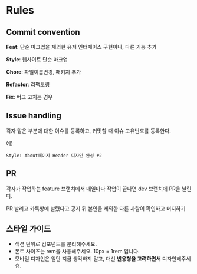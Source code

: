 # Rules

## Commit convention

**Feat**: 단순 마크업을 제외한 유저 인터페이스 구현이나, 다른 기능 추가

**Style**: 웹사이트 단순 마크업

**Chore**: 파일이름변경, 패키지 추가

**Refactor**: 리팩토링

**Fix**: 버그 고치는 경우

## Issue handling

각자 맡은 부분에 대한 이슈를 등록하고, 커밋할 때 이슈 고유번호를 등록한다.

예)

```
Style: About페이지 Header 디자인 완성 #2
```

## PR

각자가 작업하는 feature 브랜치에서 매일마다 작업이 끝나면 dev 브랜치에 PR을 날린다.

PR 날리고 카톡방에 날렸다고 공지 뒤
본인을 제외한 다른 사람이 확인하고 머지하기


## 스타일 가이드 

- 섹션 단위로 컴포넌트를 분리해주세요.
- 폰트 사이즈는 rem을 사용해주세요. 10px = 1rem 입니다.
- 모바일 디자인은 일단 지금 생각하지 말고, 대신 **반응형을 고려하면서** 디자인해주세요.
